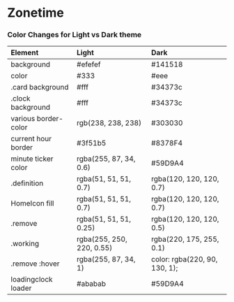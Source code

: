 # Zonetime



### Color Changes for Light vs Dark theme

|            Element            |             Light             |             Dark              |
|:------------------------------|:------------------------------|:------------------------------|
|       <html> background       |            #efefef            |            #141518            |
|         <html> color          |             #333              |             #eee              |
|       .card background        |             #fff              |            #34373c            |
|       .clock background       |             #fff              |            #34373c            |
|     various border-color      |      rgb(238, 238, 238)       |            #303030            |
|      current hour border      |            #3f51b5            |            #8378F4            |
|      minute ticker color      |    rgba(255, 87, 34, 0.6)     |            #59D9A4            |
|          .definition          |     rgba(51, 51, 51, 0.7)     |   rgba(120, 120, 120, 0.7)    |
|         HomeIcon fill         |     rgba(51, 51, 51, 0.7)     |   rgba(120, 120, 120, 0.7)    |
|            .remove            |    rgba(51, 51, 51, 0.25)     |   rgba(120, 120, 120, 0.5)    |
|           .working            |   rgba(255, 250, 220, 0.55)   |   rgba(220, 175, 255, 0.1)    |
|        .remove :hover         |     rgba(255, 87, 34, 1)      | color: rgba(220, 90, 130, 1); |
|      loadingclock loader      |            #ababab            |            #59D9A4            |
